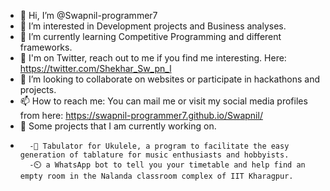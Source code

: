 - 👋 Hi, I’m @Swapnil-programmer7
- 👀 I’m interested in Development projects and Business analyses.
- 🌱 I’m currently learning Competitive Programming and different frameworks.
- 🧪 I'm on Twitter, reach out to me if you find me interesting. Here: https://twitter.com/Shekhar_Sw_pn_l
- 💞️ I’m looking to collaborate on websites or participate in hackathons and projects.
- 📫 How to reach me: You can mail me or visit my social media profiles from here: https://swapnil-programmer7.github.io/Swapnil/
- 🤖 Some projects that I am currently working on.
-       -🎼 Tabulator for Ukulele, a program to facilitate the easy generation of tablature for music enthusiasts and hobbyists.
        -⏲️ a WhatsApp bot to tell you your timetable and help find an empty room in the Nalanda classroom complex of IIT Kharagpur.

<!---
Swapnil-programmer7/Swapnil-programmer7 is a ✨ special ✨ repository because its `README.md` (this file) appears on your GitHub profile.
You can click the Preview link to take a look at your changes.
--->
